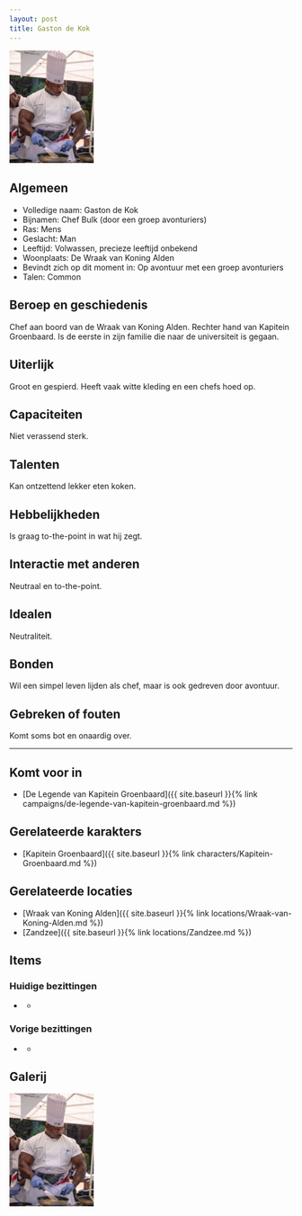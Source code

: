 ```yaml
---
layout: post
title: Gaston de Kok
---
```


<img src="../images/Gaston de Kok.jpg" alt="Gaston de Kok" width=150>

## Algemeen
* Volledige naam: Gaston de Kok
* Bijnamen: Chef Bulk (door een groep avonturiers)
* Ras: Mens
* Geslacht: Man
* Leeftijd: Volwassen, precieze leeftijd onbekend
* Woonplaats: De Wraak van Koning Alden
* Bevindt zich op dit moment in: Op avontuur met een groep avonturiers
* Talen: Common

## Beroep en geschiedenis
Chef aan boord van de Wraak van Koning Alden. Rechter hand van Kapitein Groenbaard. Is de eerste in zijn familie die naar de universiteit is gegaan.

## Uiterlijk
Groot en gespierd. Heeft vaak witte kleding en een chefs hoed op.

## Capaciteiten
Niet verassend sterk.

## Talenten
Kan ontzettend lekker eten koken.

## Hebbelijkheden
Is graag to-the-point in wat hij zegt.

## Interactie met anderen
Neutraal en to-the-point.

## Idealen
Neutraliteit.

## Bonden
Wil een simpel leven lijden als chef, maar is ook gedreven door avontuur.

## Gebreken of fouten
Komt soms bot en onaardig over.

---

## Komt voor in
* [De Legende van Kapitein Groenbaard]({{ site.baseurl }}{% link campaigns/de-legende-van-kapitein-groenbaard.md %})

## Gerelateerde karakters
* [Kapitein Groenbaard]({{ site.baseurl }}{% link characters/Kapitein-Groenbaard.md %})

## Gerelateerde locaties
* [Wraak van Koning Alden]({{ site.baseurl }}{% link locations/Wraak-van-Koning-Alden.md %})
* [Zandzee]({{ site.baseurl }}{% link locations/Zandzee.md %})

## Items

### Huidige bezittingen
* -

### Vorige bezittingen
* -

## Galerij
<img src="../images/Gaston de Kok.jpg" alt="Gaston de Kok" width=150>
